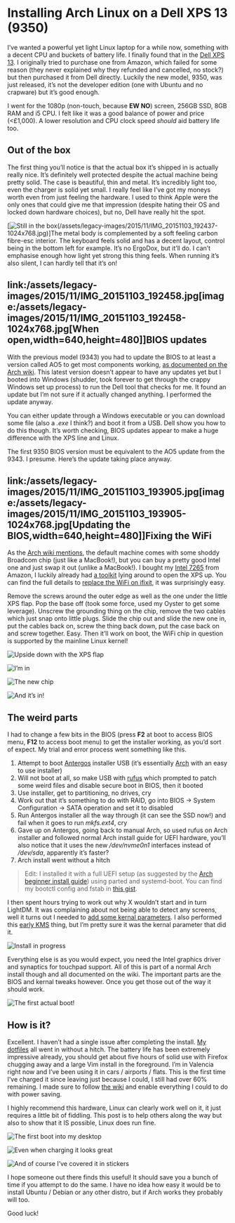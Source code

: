 # Installing Arch Linux on a Dell XPS 13 (9350)

I’ve wanted a powerful yet light Linux laptop for a while now, something with a decent CPU and buckets of battery life. I finally found that in the [Dell XPS 13](http://www.dell.com/uk/p/xps-13-9350-laptop/pd). I originally tried to purchase one from Amazon, which failed for some reason (they never explained why they refunded and cancelled, no stock?) but then purchased it from Dell directly. Luckily the new model, 9350, was just released, it’s not the developer edition (one with Ubuntu and no crapware) but it’s good enough.

I went for the 1080p (non-touch, because **EW NO**) screen, 256GB SSD, 8GB RAM and i5 CPU. I felt like it was a good balance of power and price (&lt;£1,000). A lower resolution and CPU clock speed _should_ aid battery life too.

## Out of the box

The first thing you’ll notice is that the actual box it’s shipped in is actually really nice. It’s definitely well protected despite the actual machine being pretty solid. The case is beautiful, thin and metal. It’s incredibly light too, even the charger is solid yet small. I really feel like I’ve got my moneys worth even from just feeling the hardware. I used to think Apple were the only ones that could give me that impression (despite hating their OS and locked down hardware choices), but no, Dell have really hit the spot.

[![Still in the box](/assets/legacy-images/2015/11/IMG_20151103_192437.jpg)(/assets/legacy-images/2015/11/IMG_20151103_192437-1024x768.jpg)]The metal body is complemented by a soft feeling carbon fibre-esc interior. The keyboard feels solid and has a decent layout, control being in the bottom left for example. It’s no ErgoDox, but it’ll do. I can’t emphasise enough how light yet strong this thing feels. When running it’s also silent, I can hardly tell that it’s on!

## link:/assets/legacy-images/2015/11/IMG_20151103_192458.jpg[image:/assets/legacy-images/2015/11/IMG_20151103_192458-1024x768.jpg[When open,width=640,height=480]]BIOS updates

With the previous model (9343) you had to update the BIOS to at least a version called AO5 to get most components working, [as documented on the Arch wiki](https://wiki.archlinux.org/index.php/Dell_XPS_13_%282015%29#BIOS_updates). This latest version doesn’t appear to have any updates yet but I booted into Windows (shudder, took forever to get through the crappy Windows set up process) to run the Dell tool that checks for me. It found an update but I’m not sure if it actually changed anything. I performed the update anyway.

You can either update through a Windows executable or you can download some file (also a _.exe_ I think?) and boot it from a USB. Dell show you how to do this though. It’s worth checking, BIOS updates appear to make a huge difference with the XPS line and Linux.

The first 9350 BIOS version must be equivalent to the AO5 update from the 9343. I presume. Here’s the update taking place anyway.

## link:/assets/legacy-images/2015/11/IMG_20151103_193905.jpg[image:/assets/legacy-images/2015/11/IMG_20151103_193905-1024x768.jpg[Updating the BIOS,width=640,height=480]]Fixing the WiFi

As the [Arch wiki mentions](https://wiki.archlinux.org/index.php/Dell_XPS_13_%282015%29#WiFi), the default machine comes with some shoddy Broadcom chip (just like a MacBook!), but you can buy a pretty good Intel one and just swap it out (unlike a MacBook!). I bought my [Intel 7265](http://www.amazon.co.uk/gp/product/B00RK0Q86S?psc=1&redirect=true&ref_=oh_aui_detailpage_o00_s00) from Amazon, I luckily already had [a toolkit](http://www.amazon.co.uk/Cacciavite-Giravite-Acciaio-Allungata-Utensile/dp/B00DIS0LRI/ref=pd_bxgy_23_2?ie=UTF8&refRID=0K3KP6Q1KV75E0HMQZB7) lying around to open the XPS up. You can find the full details to [replace the WiFi on ifixit](https://www.ifixit.com/Teardown/Dell+XPS+13+Teardown/36157), it was surprisingly easy.

Remove the screws around the outer edge as well as the one under the little XPS flap. Pop the base off (took some force, used my Oyster to get some leverage). Unscrew the grounding thing on the chip, remove the two cables which just snap onto little plugs. Slide the chip out and slide the new one in, put the cables back on, screw the thing back down, put the case back on and screw together. Easy. Then it’ll work on boot, the WiFi chip in question is supported by the mainline Linux kernel!

![Upside down with the XPS flap](/assets/legacy-images/2015/11/IMG_20151103_194248-1024x768.jpg)

![I’m in](/assets/legacy-images/2015/11/IMG_20151103_195356-1024x768.jpg)

![The new chip](/assets/legacy-images/2015/11/IMG_20151103_195548-1024x768.jpg)

![And it’s in!](/assets/legacy-images/2015/11/IMG_20151103_200226-1024x768.jpg)

## The weird parts

I had to change a few bits in the BIOS (press **F2** at boot to access BIOS menu, **F12** to access boot menu) to get the installer working, as you’d sort of expect. My trial and error process went something like this.

1. Attempt to boot [Antergos](http://antergos.com/) installer USB (it’s essentially [Arch](https://archlinux.org/) with an easy to use installer)
2. Will not boot at all, so make USB with [rufus](https://rufus.akeo.ie/) which prompted to patch some weird files and disable secure boot in BIOS, then it booted
3. Use installer, get to partitioning, no drives, cry
4. Work out that it’s something to do with RAID, go into BIOS -> System Configuration -> SATA operation and set it to disabled
5. Run Antergos installer all the way through (it can see the SSD now!) and fail when it goes to run _mkfs.ext4_, cry
6. Gave up on Antergos, going back to manual Arch, so used rufus on Arch installer and followed normal Arch install guide for UEFI hardware, you’ll also notice that it uses the new _/dev/nvme0n1_ interfaces instead of _/dev/sda_, apparently it’s faster?
7. Arch install went without a hitch

> Edit: I installed it with a full UEFI setup (as suggested by the [Arch beginner install guide](https://wiki.archlinux.org/index.php/beginners'_guide)) using parted and systemd-boot. You can find my bootctl config and fstab in [this gist](https://gist.github.com/Olical/7bf498b46ce1840a0e0a).

I then spent hours trying to work out why X wouldn’t start and in turn LightDM. It was complaining about not being able to detect any screens, well it turns out I needed to [add some kernal parameters](https://wiki.archlinux.org/index.php/Intel_graphics#Driver_not_working_for_Intel_Skylake_chips). I also performed this [early KMS](https://wiki.archlinux.org/index.php/Intel_graphics#Enable_early_KMS) thing, but I’m pretty sure it was the kernal parameter that did it.

![Install in progress](/assets/legacy-images/2015/11/IMG_20151104_200015-1024x768.jpg)

Everything else is as you would expect, you need the Intel graphics driver and synaptics for touchpad support. All of this is part of a normal Arch install though and all documented on the wiki. The important parts are the BIOS and kernal tweaks however. Once you get those out of the way it should work.

![The first actual boot!](/assets/legacy-images/2015/11/IMG_20151104_202556-768x1024.jpg)

## How is it?

Excellent. I haven’t had a single issue after completing the install. [My dotfiles](https://github.com/Olical/dotfiles) all went in without a hitch. The battery life has been extremely impressive already, you should get about five hours of solid use with Firefox chugging away and a large Vim install in the foreground. I’m in Valencia right now and I’ve been using it in cars / airports / flats. This is the first time I’ve charged it since leaving just because I could, I still had over 60% remaining. I made sure to follow [the wiki](https://wiki.archlinux.org/index.php/Dell_XPS_13_%282015%29) and enable everything I could to do with power saving.

I highly recommend this hardware, Linux can clearly work well on it, it just requires a little bit of fiddling. This post is to help others along the way but also to show that it IS possible, Linux does run fine.

![The first boot into my desktop](/assets/legacy-images/2015/11/IMG_20151105_010626-1024x768.jpg)

![Even when charging it looks great](/assets/legacy-images/2015/11/IMG_20151105_020549-1024x768.jpg)

![And of course I’ve covered it in stickers](/assets/legacy-images/2015/11/IMG_20151105_110511-1024x768.jpg)

I hope someone out there finds this useful! It should save you a bunch of time if you attempt to do the same. I have no idea how easy it would be to install Ubuntu / Debian or any other distro, but if Arch works they probably will too.

Good luck!
